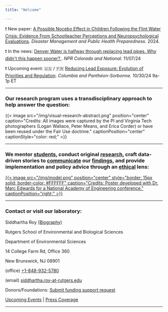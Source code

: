 ```yaml
---
title: "Welcome"

---
```


❗ New paper: [A Possible Nocebo Effect in Children Following the Flint Water Crisis: Evidence From Schoolteacher Perceptions and Neuropsychological Evaluations](https://doi.org/10.1017/dmp.2024.106). *Disaster Management and Public Health Preparedness.* 2024.

❗ In the news: [Denver Water is halfway through replacing lead pipes. Why didn't this happen sooner? ](https://www.kunc.org/news/2024-11-07/denver-water-is-halfway-through-replacing-lead-pipes-why-didnt-this-happen-sooner). *NPR Colorado and National.* 11/07/24

❗ Upcoming event: 🇺🇸 / 🇫🇷 [Reducing Lead Exposure: Evolution of Priorities and Regulation](https://lamont.columbia.edu/events/reducing-lead-exposure-evolution-priorities-and-regulation). *Columbia and Panthéon-Sorbonne.* 10/30/24 9a-1p ET

------

### Our research program uses a transdisciplinary approach to help answer the question:

{{< image src="/img/visual-research-abstract.png" position="center" caption="Credits: All images were captured by the PI and Virginia Tech photographers (Logan Wallace, Peter Means, and Erica Corder) or have been reused under the Fair Use doctrine." captionPosition="center" captionStyle="color: red;" >}}

------

### We mentor [students](laboratory/), conduct original [research](/articles/), craft data-driven stories to [communicate](/communicate/) our [findings](/public/), and provide implementation and policy advice through an [ethical](/principles/) lens:

[{{< image src="/img/model.png" position="center" style="border: 15px solid; border-color: #FFFFFF" caption="Credits: Poster developed with Dr. Marc Edwards for a National Academy of Engineering conference." captionPosition="right;" >}}](https://onlineethics.org/sites/onlineethics/files/2021-09/NAE%20Edwards%20Roy%20Submission.pdf)

------

### Contact or visit our laboratory:

Siddhartha Roy [(Biography)](/bio/)

Rutgers School of Environmental and Biological Sciences

Department of Environmental Sciences

14 College Farm Rd, Office 360

New Brunswick, NJ 08901

(office) [+1-848-932-5780](tel:8489325780)

(email) [siddhartha.roy-at-rutgers.edu](mailto:siddhartha.roy@rutgers.edu)

Donors/Foundations: [Submit funding support request](mailto:siddhartha.roy@rutgers.edu?subject=Funding)

[Upcoming Events](/events/) | [Press Coverage](/press/)

------
